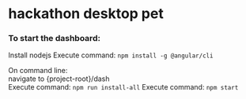# hackathon desktop pet

### To start the dashboard:
Install nodejs
Execute command: `npm install -g @angular/cli`  


On command line:  
navigate to {project-root}/dash  
Execute command: `npm run install-all`
Execute command: `npm start`